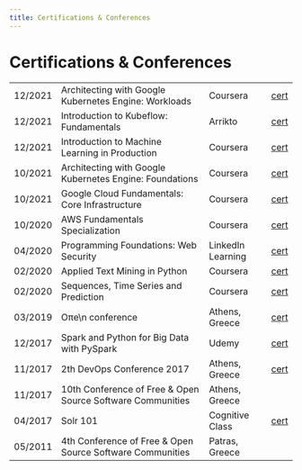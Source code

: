 ```yaml
---
title: Certifications & Conferences
---
```


# Certifications & Conferences

|         |                                                            |                   |                                                                                                  |
|---------|------------------------------------------------------------|-------------------|--------------------------------------------------------------------------------------------------|
| 12/2021 | Architecting with Google Kubernetes Engine: Workloads      | Coursera          | [cert](https://www.coursera.org/account/accomplishments/certificate/C58KT96TSTM2)                |
| 12/2021 | Introduction to Kubeflow: Fundamentals                     | Arrikto           | [cert](/certifications/kubeflow-intro-2021.pdf)                                                  |
| 12/2021 | Introduction to Machine Learning in Production             | Coursera          | [cert](https://www.coursera.org/account/accomplishments/certificate/BBQFVYDQWYJC)                |
| 10/2021 | Architecting with Google Kubernetes Engine: Foundations    | Coursera          | [cert](https://www.coursera.org/account/accomplishments/certificate/M4T82GMTA8CQ)                |
| 10/2021 | Google Cloud Fundamentals: Core Infrastructure             | Coursera          | [cert](https://www.coursera.org/account/accomplishments/certificate/FPS6S3H94SXK)                |
| 10/2020 | AWS Fundamentals Specialization                            | Coursera          | [cert](https://www.coursera.org/account/accomplishments/specialization/certificate/MDVJ7N8CRQKL) |
| 04/2020 | Programming Foundations: Web Security                      | LinkedIn Learning | [cert](/certifications/programming-web-sec.pdf)                                                  |
| 02/2020 | Applied Text Mining in Python                              | Coursera          | [cert](https://www.coursera.org/account/accomplishments/verify/YZE4BUMWFW95)                     |
| 02/2020 | Sequences, Time Series and Prediction                      | Coursera          | [cert](https://www.coursera.org/account/accomplishments/verify/BL265KEA5MP3)                     |
| 03/2019 | Oπe\n conference                                           | Athens, Greece    | [cert](/certifications/open-conf-2019.pdf)                                                       |
| 12/2017 | Spark and Python for Big Data with PySpark                 | Udemy             | [cert](https://www.udemy.com/certificate/UC-WDTQLPM6/)                                           |
| 11/2017 | 2th DevOps Conference 2017                                 | Athens, Greece    | [cert](/certifications/devops-conf-2017.pdf)                                                     |
| 11/2017 | 10th Conference of Free & Open Source Software Communities | Athens, Greece    |                                                                                                  |
| 04/2017 | Solr 101                                                   | Cognitive Class   | [cert](https://courses.cognitiveclass.ai/certificates/6d65cf262aec4c69b124ac4c092e93cc)          |
| 05/2011 | 4th Conference of Free & Open Source Software Communities  | Patras, Greece    |                                                                                                  |